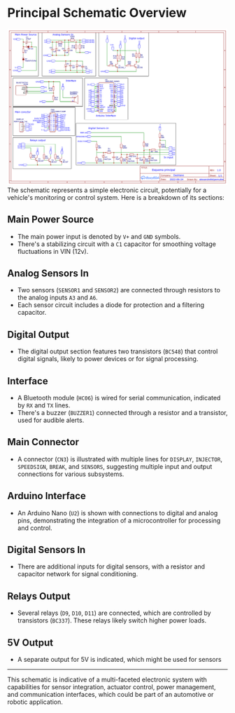 # Principal Schematic Overview
![](https://github.com/alexandrefelipemuller/powerfool/blob/main/diagrams/Schematic_Modulo%20AutoDuino_2023-01-04.png?raw=true)
The schematic represents a simple electronic circuit, potentially for a vehicle's monitoring or control system. Here is a breakdown of its sections:

## Main Power Source
- The main power input is denoted by `V+` and `GND` symbols.
- There's a stabilizing circuit with a `C1` capacitor for smoothing voltage fluctuations in VIN (12v).

## Analog Sensors In
- Two sensors (`SENSOR1` and `SENSOR2`) are connected through resistors to the analog inputs `A3` and `A6`.
- Each sensor circuit includes a diode for protection and a filtering capacitor.

## Digital Output
- The digital output section features two transistors (`BC548`) that control digital signals, likely to power devices or for signal processing.

## Interface
- A Bluetooth module (`HC06`) is wired for serial communication, indicated by `RX` and `TX` lines.
- There's a buzzer (`BUZZER1`) connected through a resistor and a transistor, used for audible alerts.

## Main Connector
- A connector (`CN3`) is illustrated with multiple lines for `DISPLAY`, `INJECTOR`, `SPEEDSIGN`, `BREAK`, and `SENSORS`, suggesting multiple input and output connections for various subsystems.

## Arduino Interface
- An Arduino Nano (`U2`) is shown with connections to digital and analog pins, demonstrating the integration of a microcontroller for processing and control.

## Digital Sensors In
- There are additional inputs for digital sensors, with a resistor and capacitor network for signal conditioning.

## Relays Output
- Several relays (`D9`, `D10`, `D11`) are connected, which are controlled by transistors (`BC337`). These relays likely switch higher power loads.

## 5V Output
- A separate output for 5V is indicated, which might be used for sensors

---

This schematic is indicative of a multi-faceted electronic system with capabilities for sensor integration, actuator control, power management, and communication interfaces, which could be part of an automotive or robotic application.
